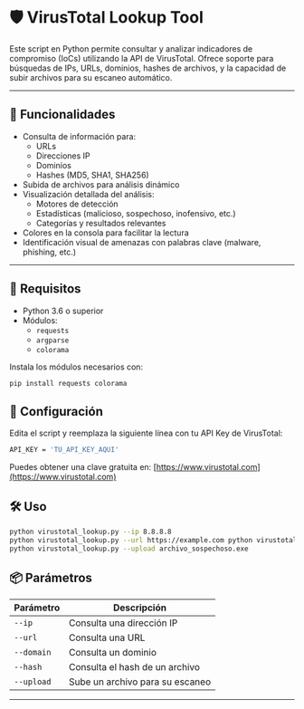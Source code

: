 # 🛡️ VirusTotal Lookup Tool

Este script en Python permite consultar y analizar indicadores de compromiso (IoCs) utilizando la API de VirusTotal. Ofrece soporte para búsquedas de IPs, URLs, dominios, hashes de archivos, y la capacidad de subir archivos para su escaneo automático.

---

## 🚀 Funcionalidades

- Consulta de información para:
  - URLs
  - Direcciones IP
  - Dominios
  - Hashes (MD5, SHA1, SHA256)
- Subida de archivos para análisis dinámico
- Visualización detallada del análisis:
  - Motores de detección
  - Estadísticas (malicioso, sospechoso, inofensivo, etc.)
  - Categorías y resultados relevantes
- Colores en la consola para facilitar la lectura
- Identificación visual de amenazas con palabras clave (malware, phishing, etc.)

---

## 🧰 Requisitos

- Python 3.6 o superior
- Módulos:
  - `requests`
  - `argparse`
  - `colorama`

Instala los módulos necesarios con:

```bash
pip install requests colorama
```

## 🔑 Configuración

Edita el script y reemplaza la siguiente línea con tu API Key de VirusTotal:

```bash
API_KEY = 'TU_API_KEY_AQUI'
```
Puedes obtener una clave gratuita en: [https://www.virustotal.com](https://www.virustotal.com)

## 🛠️ Uso

```bash
python virustotal_lookup.py --ip 8.8.8.8 
python virustotal_lookup.py --url https://example.com python virustotal_lookup.py --domain example.com python virustotal_lookup.py --hash d41d8cd98f00b204e9800998ecf8427e 
python virustotal_lookup.py --upload archivo_sospechoso.exe
```

## 📦 Parámetros

| Parámetro  | Descripción                     |
| ---------- | ------------------------------- |
| `--ip`     | Consulta una dirección IP       |
| `--url`    | Consulta una URL                |
| `--domain` | Consulta un dominio             |
| `--hash`   | Consulta el hash de un archivo  |
| `--upload` | Sube un archivo para su escaneo |
___
